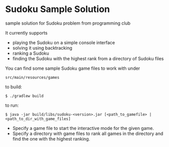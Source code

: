 # Sudoku Sample Solution
sample solution for Sudoku problem from programming club

It currently supports 

* playing the Sudoku on a simple console interface
* solving it using backtracking
* ranking a Sudoku
* finding the Sudoku with the highest rank from a directory of Sudoku files

You can find some sample Sudoku game files to work with under
```
src/main/resources/games
```

to build:
```
$ ./gradlew build
```

to run:

```
$ java -jar build/libs/sudoku-<version>.jar [<path_to_gamefile> | <path_to_dir_with_game_files]
```

* Specify a game file to start the interactive mode for the given game.
* Specify a directory with game files to rank all games in the directory and find the one with the highest ranking.
